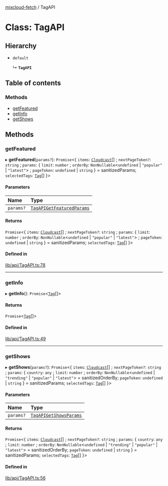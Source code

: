 [mixcloud-fetch](../README.md) / TagAPI

# Class: TagAPI

## Hierarchy

- `default`

  ↳ **`TagAPI`**

## Table of contents

### Methods

- [getFeatured](TagAPI.md#getfeatured)
- [getInfo](TagAPI.md#getinfo)
- [getShows](TagAPI.md#getshows)

## Methods

### getFeatured

▸ **getFeatured**(`params?`): `Promise`\<\{ `items`: [`Cloudcast`](../interfaces/Cloudcast.md)[] ; `nextPageToken?`: `string` ; `params`: \{ `limit`: `number` ; `orderBy`: `NonNullable`\<`undefined` \| ``"popular"`` \| ``"latest"``\> ; `pageToken`: `undefined` \| `string`  } = sanitizedParams; `selectedTags`: [`Tag`](../interfaces/Tag.md)[]  }\>

#### Parameters

| Name | Type |
| :------ | :------ |
| `params?` | [`TagAPIGetFeaturedParams`](../interfaces/TagAPIGetFeaturedParams.md) |

#### Returns

`Promise`\<\{ `items`: [`Cloudcast`](../interfaces/Cloudcast.md)[] ; `nextPageToken?`: `string` ; `params`: \{ `limit`: `number` ; `orderBy`: `NonNullable`\<`undefined` \| ``"popular"`` \| ``"latest"``\> ; `pageToken`: `undefined` \| `string`  } = sanitizedParams; `selectedTags`: [`Tag`](../interfaces/Tag.md)[]  }\>

#### Defined in

[lib/api/TagAPI.ts:78](https://github.com/patrickkfkan/mixcloud-fetch/blob/1cf2daf/src/lib/api/TagAPI.ts#L78)

___

### getInfo

▸ **getInfo**(): `Promise`\<[`Tag`](../interfaces/Tag.md)[]\>

#### Returns

`Promise`\<[`Tag`](../interfaces/Tag.md)[]\>

#### Defined in

[lib/api/TagAPI.ts:49](https://github.com/patrickkfkan/mixcloud-fetch/blob/1cf2daf/src/lib/api/TagAPI.ts#L49)

___

### getShows

▸ **getShows**(`params?`): `Promise`\<\{ `items`: [`Cloudcast`](../interfaces/Cloudcast.md)[] ; `nextPageToken?`: `string` ; `params`: \{ `country`: `any` ; `limit`: `number` ; `orderBy`: `NonNullable`\<`undefined` \| ``"trending"`` \| ``"popular"`` \| ``"latest"``\> = sanitizedOrderBy; `pageToken`: `undefined` \| `string`  } = sanitizedParams; `selectedTags`: [`Tag`](../interfaces/Tag.md)[]  }\>

#### Parameters

| Name | Type |
| :------ | :------ |
| `params?` | [`TagAPIGetShowsParams`](../interfaces/TagAPIGetShowsParams.md) |

#### Returns

`Promise`\<\{ `items`: [`Cloudcast`](../interfaces/Cloudcast.md)[] ; `nextPageToken?`: `string` ; `params`: \{ `country`: `any` ; `limit`: `number` ; `orderBy`: `NonNullable`\<`undefined` \| ``"trending"`` \| ``"popular"`` \| ``"latest"``\> = sanitizedOrderBy; `pageToken`: `undefined` \| `string`  } = sanitizedParams; `selectedTags`: [`Tag`](../interfaces/Tag.md)[]  }\>

#### Defined in

[lib/api/TagAPI.ts:56](https://github.com/patrickkfkan/mixcloud-fetch/blob/1cf2daf/src/lib/api/TagAPI.ts#L56)

